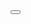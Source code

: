 <button>
  <Accessible color='blue' ariaLabel="Accessibility setting" />
</button>
<!-- Screen reader reads: "Accessibility setting button" -->
